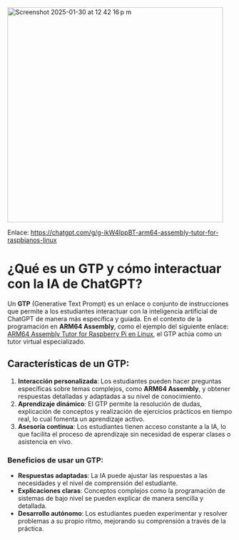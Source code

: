 
<img width="483" alt="Screenshot 2025-01-30 at 12 42 16 p m" src="https://github.com/user-attachments/assets/c4157f5c-ab76-468e-a106-c1a38c6df21d" />


Enlace: https://chatgpt.com/g/g-ikW4IppBT-arm64-assembly-tutor-for-raspbianos-linux

# ¿Qué es un GTP y cómo interactuar con la IA de ChatGPT?

Un **GTP** (Generative Text Prompt) es un enlace o conjunto de instrucciones que permite a los estudiantes interactuar con la inteligencia artificial de ChatGPT de manera más específica y guiada. En el contexto de la programación en **ARM64 Assembly**, como el ejemplo del siguiente enlace:  
[ARM64 Assembly Tutor for Raspberry Pi en Linux](https://chatgpt.com/g/g-ikW4IppBT-arm64-assembly-tutor-for-raspbianos-linux), el GTP actúa como un tutor virtual especializado.

## Características de un GTP:

1. **Interacción personalizada**: Los estudiantes pueden hacer preguntas específicas sobre temas complejos, como **ARM64 Assembly**, y obtener respuestas detalladas y adaptadas a su nivel de conocimiento.
2. **Aprendizaje dinámico**: El GTP permite la resolución de dudas, explicación de conceptos y realización de ejercicios prácticos en tiempo real, lo cual fomenta un aprendizaje activo.
3. **Asesoría continua**: Los estudiantes tienen acceso constante a la IA, lo que facilita el proceso de aprendizaje sin necesidad de esperar clases o asistencia en vivo.

### Beneficios de usar un GTP:

- **Respuestas adaptadas**: La IA puede ajustar las respuestas a las necesidades y el nivel de comprensión del estudiante.
- **Explicaciones claras**: Conceptos complejos como la programación de sistemas de bajo nivel se pueden explicar de manera sencilla y detallada.
- **Desarrollo autónomo**: Los estudiantes pueden experimentar y resolver problemas a su propio ritmo, mejorando su comprensión a través de la práctica.

